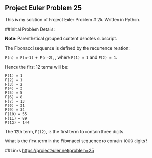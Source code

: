 ## Project Euler Problem 25
This is my solution of Project Euler Problem # 25. Written in Python.

##Initial Problem Details:

**Note:** Parenthetical grouped content denotes subscript.
  
The Fibonacci sequence is defined by the recurrence relation:

`F(n) = F(n−1) + F(n−2),`, where `F(1) = 1` and `F(2) = 1`.

Hence the first 12 terms will be:

```
F(1) = 1
F(2) = 1
F(3) = 2
F(4) = 3
F(5) = 5
F(6) = 8
F(7) = 13
F(8) = 21
F(9) = 34
F(10) = 55
F(11) = 89
F(12) = 144
```

The 12th term, `F(12)`, is the first term to contain three digits.

What is the first term in the Fibonacci sequence to contain 1000 digits?

##Links
https://projecteuler.net/problem=25
